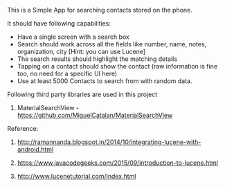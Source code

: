 This is a Simple App for searching contacts stored on the phone.

It should have following capabilities:

- Have a single screen with a search box
- Search should work across all the fields like number, name, notes, organization, city [Hint: you can use Lucene]
- The search results should highlight the matching details
- Tapping on a contact should show the contact (raw information is fine too, no need for a specific UI here)
- Use at least 5000 Contacts to search from with random data.

Following third party libraries are used in this project

1) MaterialSearchView - https://github.com/MiguelCatalan/MaterialSearchView

Reference:
 
1) http://ramannanda.blogspot.in/2014/10/integrating-lucene-with-android.html

2) https://www.javacodegeeks.com/2015/09/introduction-to-lucene.html

3) http://www.lucenetutorial.com/index.html
